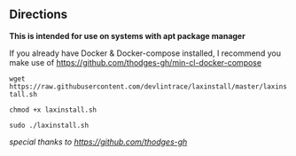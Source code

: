 ## Directions

**This is intended for use on systems with apt package manager**

If you already have Docker & Docker-compose installed, I recommend you make use of https://github.com/thodges-gh/min-cl-docker-compose

`wget https://raw.githubusercontent.com/devlintrace/laxinstall/master/laxinstall.sh`

`chmod +x laxinstall.sh`

`sudo ./laxinstall.sh`

*special thanks to https://github.com/thodges-gh*
